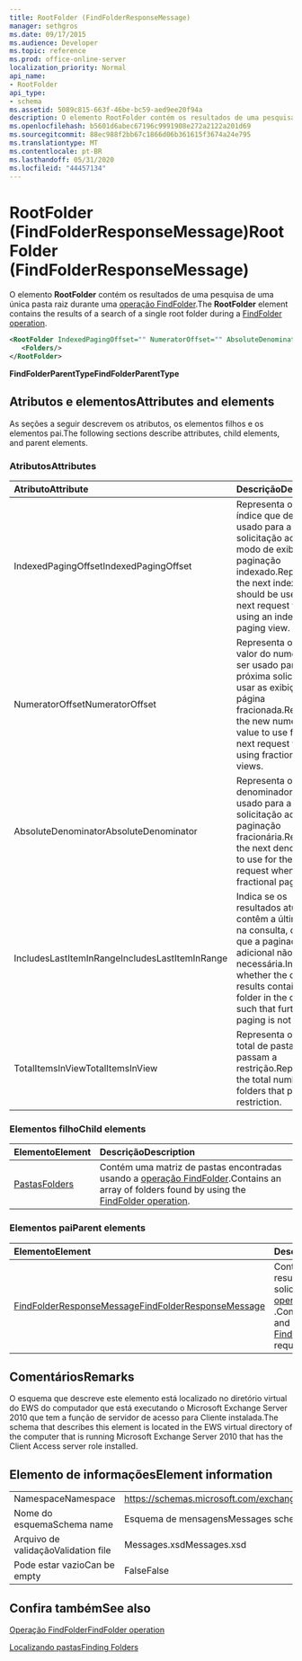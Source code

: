 ```yaml
---
title: RootFolder (FindFolderResponseMessage)
manager: sethgros
ms.date: 09/17/2015
ms.audience: Developer
ms.topic: reference
ms.prod: office-online-server
localization_priority: Normal
api_name:
- RootFolder
api_type:
- schema
ms.assetid: 5089c815-663f-46be-bc59-aed9ee20f94a
description: O elemento RootFolder contém os resultados de uma pesquisa de uma única pasta raiz durante uma operação FindFolder.
ms.openlocfilehash: b5601d6abec67196c9991908e272a2122a201d69
ms.sourcegitcommit: 88ec988f2bb67c1866d06b361615f3674a24e795
ms.translationtype: MT
ms.contentlocale: pt-BR
ms.lasthandoff: 05/31/2020
ms.locfileid: "44457134"
---
```

# <a name="rootfolder-findfolderresponsemessage"></a><span data-ttu-id="cebda-103">RootFolder (FindFolderResponseMessage)</span><span class="sxs-lookup"><span data-stu-id="cebda-103">RootFolder (FindFolderResponseMessage)</span></span>

<span data-ttu-id="cebda-104">O elemento **RootFolder** contém os resultados de uma pesquisa de uma única pasta raiz durante uma [operação FindFolder](findfolder-operation.md).</span><span class="sxs-lookup"><span data-stu-id="cebda-104">The **RootFolder** element contains the results of a search of a single root folder during a [FindFolder operation](findfolder-operation.md).</span></span>
  
```xml
<RootFolder IndexedPagingOffset="" NumeratorOffset="" AbsoluteDenominator="" IncludesLastItemInRange="" TotalItemsInView="">
   <Folders/>
</RootFolder>
```

 <span data-ttu-id="cebda-105">**FindFolderParentType**</span><span class="sxs-lookup"><span data-stu-id="cebda-105">**FindFolderParentType**</span></span>
## <a name="attributes-and-elements"></a><span data-ttu-id="cebda-106">Atributos e elementos</span><span class="sxs-lookup"><span data-stu-id="cebda-106">Attributes and elements</span></span>

<span data-ttu-id="cebda-107">As seções a seguir descrevem os atributos, os elementos filhos e os elementos pai.</span><span class="sxs-lookup"><span data-stu-id="cebda-107">The following sections describe attributes, child elements, and parent elements.</span></span>
  
### <a name="attributes"></a><span data-ttu-id="cebda-108">Atributos</span><span class="sxs-lookup"><span data-stu-id="cebda-108">Attributes</span></span>

|<span data-ttu-id="cebda-109">**Atributo**</span><span class="sxs-lookup"><span data-stu-id="cebda-109">**Attribute**</span></span>|<span data-ttu-id="cebda-110">**Descrição**</span><span class="sxs-lookup"><span data-stu-id="cebda-110">**Description**</span></span>|
|:-----|:-----|
|<span data-ttu-id="cebda-111">IndexedPagingOffset</span><span class="sxs-lookup"><span data-stu-id="cebda-111">IndexedPagingOffset</span></span>  <br/> |<span data-ttu-id="cebda-112">Representa o próximo índice que deve ser usado para a próxima solicitação ao usar um modo de exibição de paginação indexado.</span><span class="sxs-lookup"><span data-stu-id="cebda-112">Represents the next index that should be used for the next request when using an indexed paging view.</span></span>  <br/> |
|<span data-ttu-id="cebda-113">NumeratorOffset</span><span class="sxs-lookup"><span data-stu-id="cebda-113">NumeratorOffset</span></span>  <br/> |<span data-ttu-id="cebda-114">Representa o novo valor do numerador a ser usado para a próxima solicitação ao usar as exibições de página fracionada.</span><span class="sxs-lookup"><span data-stu-id="cebda-114">Represents the new numerator value to use for the next request when using fractional page views.</span></span>  <br/> |
|<span data-ttu-id="cebda-115">AbsoluteDenominator</span><span class="sxs-lookup"><span data-stu-id="cebda-115">AbsoluteDenominator</span></span>  <br/> |<span data-ttu-id="cebda-116">Representa o próximo denominador a ser usado para a próxima solicitação ao fazer paginação fracionária.</span><span class="sxs-lookup"><span data-stu-id="cebda-116">Represents the next denominator to use for the next request when doing fractional paging.</span></span>  <br/> |
|<span data-ttu-id="cebda-117">IncludesLastItemInRange</span><span class="sxs-lookup"><span data-stu-id="cebda-117">IncludesLastItemInRange</span></span>  <br/> |<span data-ttu-id="cebda-118">Indica se os resultados atuais contêm a última pasta na consulta, de modo que a paginação adicional não será necessária.</span><span class="sxs-lookup"><span data-stu-id="cebda-118">Indicates whether the current results contain the last folder in the query, such that further paging is not needed.</span></span>  <br/> |
|<span data-ttu-id="cebda-119">TotalItemsInView</span><span class="sxs-lookup"><span data-stu-id="cebda-119">TotalItemsInView</span></span>  <br/> |<span data-ttu-id="cebda-120">Representa o número total de pastas que passam a restrição.</span><span class="sxs-lookup"><span data-stu-id="cebda-120">Represents the total number of folders that pass the restriction.</span></span>  <br/> |
   
### <a name="child-elements"></a><span data-ttu-id="cebda-121">Elementos filho</span><span class="sxs-lookup"><span data-stu-id="cebda-121">Child elements</span></span>

|<span data-ttu-id="cebda-122">**Elemento**</span><span class="sxs-lookup"><span data-stu-id="cebda-122">**Element**</span></span>|<span data-ttu-id="cebda-123">**Descrição**</span><span class="sxs-lookup"><span data-stu-id="cebda-123">**Description**</span></span>|
|:-----|:-----|
|[<span data-ttu-id="cebda-124">Pastas</span><span class="sxs-lookup"><span data-stu-id="cebda-124">Folders</span></span>](folders-ex15websvcsotherref.md) <br/> |<span data-ttu-id="cebda-125">Contém uma matriz de pastas encontradas usando a [operação FindFolder](findfolder-operation.md).</span><span class="sxs-lookup"><span data-stu-id="cebda-125">Contains an array of folders found by using the [FindFolder operation](findfolder-operation.md).</span></span>  <br/> |
   
### <a name="parent-elements"></a><span data-ttu-id="cebda-126">Elementos pai</span><span class="sxs-lookup"><span data-stu-id="cebda-126">Parent elements</span></span>

|<span data-ttu-id="cebda-127">**Elemento**</span><span class="sxs-lookup"><span data-stu-id="cebda-127">**Element**</span></span>|<span data-ttu-id="cebda-128">**Descrição**</span><span class="sxs-lookup"><span data-stu-id="cebda-128">**Description**</span></span>|
|:-----|:-----|
|[<span data-ttu-id="cebda-129">FindFolderResponseMessage</span><span class="sxs-lookup"><span data-stu-id="cebda-129">FindFolderResponseMessage</span></span>](findfolderresponsemessage.md) <br/> |<span data-ttu-id="cebda-130">Contém o status e o resultado de uma solicitação de [operação FindFolder](findfolder-operation.md) .</span><span class="sxs-lookup"><span data-stu-id="cebda-130">Contains the status and result of a [FindFolder operation](findfolder-operation.md) request.</span></span>  <br/> |
   
## <a name="remarks"></a><span data-ttu-id="cebda-131">Comentários</span><span class="sxs-lookup"><span data-stu-id="cebda-131">Remarks</span></span>

<span data-ttu-id="cebda-132">O esquema que descreve este elemento está localizado no diretório virtual do EWS do computador que está executando o Microsoft Exchange Server 2010 que tem a função de servidor de acesso para Cliente instalada.</span><span class="sxs-lookup"><span data-stu-id="cebda-132">The schema that describes this element is located in the EWS virtual directory of the computer that is running Microsoft Exchange Server 2010 that has the Client Access server role installed.</span></span>
  
## <a name="element-information"></a><span data-ttu-id="cebda-133">Elemento de informações</span><span class="sxs-lookup"><span data-stu-id="cebda-133">Element information</span></span>

|||
|:-----|:-----|
|<span data-ttu-id="cebda-134">Namespace</span><span class="sxs-lookup"><span data-stu-id="cebda-134">Namespace</span></span>  <br/> |https://schemas.microsoft.com/exchange/services/2006/messages  <br/> |
|<span data-ttu-id="cebda-135">Nome do esquema</span><span class="sxs-lookup"><span data-stu-id="cebda-135">Schema name</span></span>  <br/> |<span data-ttu-id="cebda-136">Esquema de mensagens</span><span class="sxs-lookup"><span data-stu-id="cebda-136">Messages schema</span></span>  <br/> |
|<span data-ttu-id="cebda-137">Arquivo de validação</span><span class="sxs-lookup"><span data-stu-id="cebda-137">Validation file</span></span>  <br/> |<span data-ttu-id="cebda-138">Messages.xsd</span><span class="sxs-lookup"><span data-stu-id="cebda-138">Messages.xsd</span></span>  <br/> |
|<span data-ttu-id="cebda-139">Pode estar vazio</span><span class="sxs-lookup"><span data-stu-id="cebda-139">Can be empty</span></span>  <br/> |<span data-ttu-id="cebda-140">False</span><span class="sxs-lookup"><span data-stu-id="cebda-140">False</span></span>  <br/> |
   
## <a name="see-also"></a><span data-ttu-id="cebda-141">Confira também</span><span class="sxs-lookup"><span data-stu-id="cebda-141">See also</span></span>



[<span data-ttu-id="cebda-142">Operação FindFolder</span><span class="sxs-lookup"><span data-stu-id="cebda-142">FindFolder operation</span></span>](findfolder-operation.md)


[<span data-ttu-id="cebda-143">Localizando pastas</span><span class="sxs-lookup"><span data-stu-id="cebda-143">Finding Folders</span></span>](https://msdn.microsoft.com/library/9124d868-017a-43f0-b915-5c0082cacec9%28Office.15%29.aspx)

